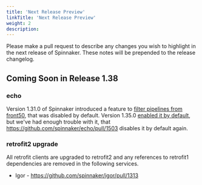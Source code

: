 ```yaml
---
title: 'Next Release Preview'
linkTitle: 'Next Release Preview'
weight: 2
description:
---
```


Please make a pull request to describe any changes you wish to highlight
in the next release of Spinnaker. These notes will be prepended to the release
changelog.

## Coming Soon in Release 1.38

### echo

Version 1.31.0 of Spinnaker introduced a feature to [filter pipelines from front50](https://spinnaker.io/changelogs/1.31.0-changelog/#echo), that was disabled by default.  Version 1.35.0 [enabled it by default](https://spinnaker.io/changelogs/1.35.0-changelog/#changelog), but we've had enough trouble with it, that https://github.com/spinnaker/echo/pull/1503 disables it by default again.

### retrofit2 upgrade

All retrofit clients are upgraded to retrofit2 and any references to retrofit1 dependencies are removed in the following services.
- Igor - https://github.com/spinnaker/igor/pull/1313
